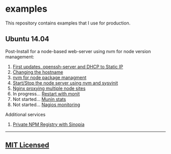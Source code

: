 # examples

This repository contains examples that I use for production.

## Ubuntu 14.04

Post-Install for a node-based web-server using nvm for node version management:

  1. [First updates, openssh-server and DHCP to Static IP](https://github.com/jpfluger/examples/blob/master/ubuntu-14.04/updates-ssh-static-ip.md)
  2. [Changing the hostname](https://github.com/jpfluger/examples/blob/master/ubuntu-14.04/changing-hostname.md)
  3. [nvm for node package managment](https://github.com/jpfluger/examples/blob/master/ubuntu-14.04/nvm-for-node-package-management.md)
  4. [Start/Stop the node server using nvm and sysvinit](https://github.com/jpfluger/examples/blob/master/ubuntu-14.04/sysvinit-and-nvm.md)
  5. [Nginx proxying multiple node sites](https://github.com/jpfluger/examples/blob/master/ubuntu-14.04/nginx-proxy.md)
  6. In progress... [Restart with monit](https://github.com/jpfluger/examples/blob/master/ubuntu-14.04/monit-restart.md)
  7. Not started... [Munin stats](https://github.com/jpfluger/examples/blob/master/ubuntu-14.04/munin-stats.md)
  8. Not started... [Nagios monitoring](https://github.com/jpfluger/examples/blob/master/ubuntu-14.04/nagios-monitoring.md)

Additional services

  1. [Private NPM Registry with Sinopia](https://github.com/jpfluger/examples/blob/master/ubuntu-14.04/sinopia.md)

---

## [MIT Licensed](LICENSE)
